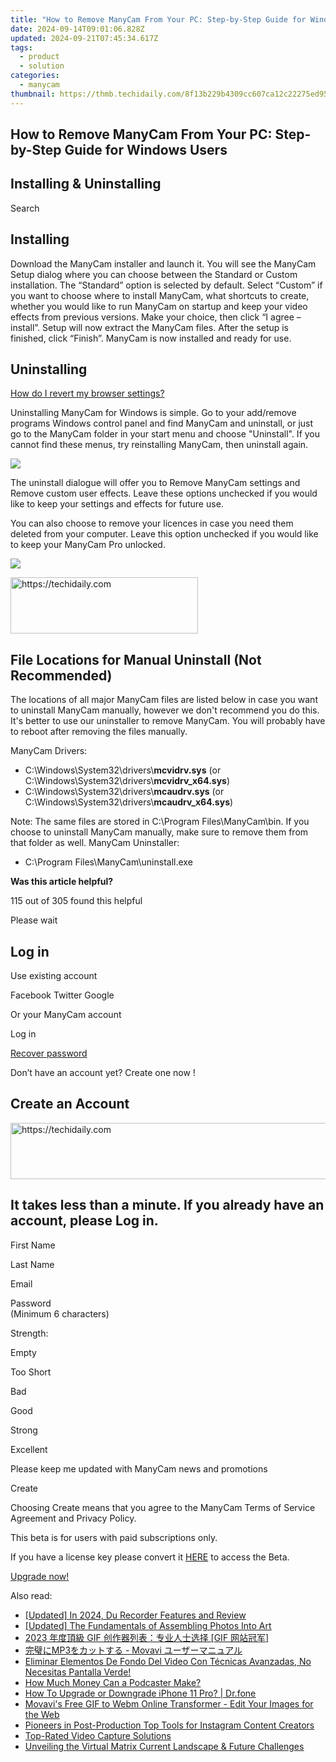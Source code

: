 ```yaml
---
title: "How to Remove ManyCam From Your PC: Step-by-Step Guide for Windows Users"
date: 2024-09-14T09:01:06.828Z
updated: 2024-09-21T07:45:34.617Z
tags:
  - product
  - solution
categories:
  - manycam
thumbnail: https://thmb.techidaily.com/8f13b229b4309cc607ca12c22275ed95f06f33bc5a9a2ad4f10fdb3f8f16d4fd.jpeg
---
```


## How to Remove ManyCam From Your PC: Step-by-Step Guide for Windows Users

## Installing & Uninstalling

Search 

## Installing

Download the ManyCam installer and launch it. You will see the ManyCam Setup dialog where you can choose between the Standard or Custom installation. The “Standard” option is selected by default. Select “Custom” if you want to choose where to install ManyCam, what shortcuts to create, whether you would like to run ManyCam on startup and keep your video effects from previous versions. Make your choice, then click “I agree – install”. Setup will now extract the ManyCam files. After the setup is finished, click “Finish”. ManyCam is now installed and ready for use.

## Uninstalling

[How do I revert my browser settings?](https://tools.techidaily.com/manycam/products/)

Uninstalling ManyCam for Windows is simple. Go to your add/remove programs Windows control panel and find ManyCam and uninstall, or just go to the ManyCam folder in your start menu and choose "Uninstall". If you cannot find these menus, try reinstalling ManyCam, then uninstall again.

![](https://manycam.com/build/images/manual/uninstall/win1.png?v=12bc9fcf9a) 

The uninstall dialogue will offer you to Remove ManyCam settings and Remove custom user effects. Leave these options unchecked if you would like to keep your settings and effects for future use.

You can also choose to remove your licences in case you need them deleted from your computer. Leave this option unchecked if you would like to keep your ManyCam Pro unlocked.

![](https://manycam.com/build/images/manual/uninstall/win2.jpg?v=6b9b14ac73) 

<!-- affiliate ads begin -->
<a href="https://aligracehair.sjv.io/c/5597632/1925544/19272" target="_top" id="1925544">
  <img src="//a.impactradius-go.com/display-ad/19272-1925544" border="0" alt="https://techidaily.com" width="300" height="90"/>
</a>
<img height="0" width="0" src="https://aligracehair.sjv.io/i/5597632/1925544/19272" style="position:absolute;visibility:hidden;" border="0" />
<!-- affiliate ads end -->

## File Locations for Manual Uninstall (Not Recommended)

The locations of all major ManyCam files are listed below in case you want to uninstall ManyCam manually, however we don't recommend you do this. It's better to use our uninstaller to remove ManyCam. You will probably have to reboot after removing the files manually.

ManyCam Drivers:

* C:\\Windows\\System32\\drivers\\**mcvidrv.sys** (or C:\\Windows\\System32\\drivers\\**mcvidrv\_x64.sys**)
* C:\\Windows\\System32\\drivers\\**mcaudrv.sys** (or C:\\Windows\\System32\\drivers\\**mcaudrv\_x64.sys**)

Note: The same files are stored in C:\\Program Files\\ManyCam\\bin. If you choose to uninstall ManyCam manually, make sure to remove them from that folder as well. ManyCam Uninstaller:

* C:\\Program Files\\ManyCam\\uninstall.exe

**Was this article helpful?** 

115 out of 305 found this helpful 

  
Please wait 

## Log in

Use existing account

Facebook Twitter Google 

Or your ManyCam account

Log in 

[Recover password](https://tools.techidaily.com/manycam/products/) 

 Don’t have an account yet? Create one now ! 

## Create an Account

<!-- affiliate ads begin -->
<a href="https://appsumo.8odi.net/c/5597632/2123732/7443" target="_top" id="2123732">
  <img src="//a.impactradius-go.com/display-ad/7443-2123732" border="0" alt="https://techidaily.com" width="600" height="90"/>
</a>
<img height="0" width="0" src="https://appsumo.8odi.net/i/5597632/2123732/7443" style="position:absolute;visibility:hidden;" border="0" />
<!-- affiliate ads end -->

## It takes less than a minute. If you already have an account, please Log in.

First Name 

Last Name 

Email 

Password  
(Minimum 6 characters) 

Strength: 

Empty

Too Short

Bad

Good

Strong

Excellent

Please keep me updated with ManyCam news and promotions 

Create 

Choosing Create means that you agree to the ManyCam Terms of Service Agreement and Privacy Policy.

This beta is for users with paid subscriptions only.

If you have a license key please convert it [HERE](https://tools.techidaily.com/manycam/products/) to access the Beta.

[Upgrade now!](https://tools.techidaily.com/manycam/products/)

<ins class="adsbygoogle"
     style="display:block"
     data-ad-format="autorelaxed"
     data-ad-client="ca-pub-7571918770474297"
     data-ad-slot="1223367746"></ins>

<ins class="adsbygoogle"
     style="display:block"
     data-ad-client="ca-pub-7571918770474297"
     data-ad-slot="8358498916"
     data-ad-format="auto"
     data-full-width-responsive="true"></ins>

<span class="atpl-alsoreadstyle">Also read:</span>
<div><ul>
<li><a href="https://visual-screen-recording.techidaily.com/updated-in-2024-du-recorder-features-and-review/"><u>[Updated] In 2024, Du Recorder Features and Review</u></a></li>
<li><a href="https://some-approaches.techidaily.com/updated-the-fundamentals-of-assembling-photos-into-art/"><u>[Updated] The Fundamentals of Assembling Photos Into Art</u></a></li>
<li><a href="https://discover-hacks.techidaily.com/2023-gif-gif/"><u>2023 年度頂級 GIF 创作器列表：专业人士选择 [GIF 网站冠军]</u></a></li>
<li><a href="https://discover-hacks.techidaily.com/1726219763765-mp3-movavi/"><u>完璧にMP3をカットする - Movavi ユーザーマニュアル</u></a></li>
<li><a href="https://discover-hacks.techidaily.com/eliminar-elementos-de-fondo-del-video-con-tecnicas-avanzadas-no-necesitas-pantalla-verde/"><u>Eliminar Elementos De Fondo Del Video Con Técnicas Avanzadas, No Necesitas Pantalla Verde!</u></a></li>
<li><a href="https://extra-resources.techidaily.com/how-much-money-can-a-podcaster-make/"><u>How Much Money Can a Podcaster Make?</u></a></li>
<li><a href="https://review-topics.techidaily.com/how-to-upgrade-or-downgrade-iphone-11-pro-drfone-by-drfone-ios-system-repair-ios-system-repair/"><u>How To Upgrade or Downgrade iPhone 11 Pro? | Dr.fone</u></a></li>
<li><a href="https://discover-hacks.techidaily.com/movavis-free-gif-to-webm-online-transformer-edit-your-images-for-the-web/"><u>Movavi's Free GIF to Webm Online Transformer - Edit Your Images for the Web</u></a></li>
<li><a href="https://instagram-videos.techidaily.com/pioneers-in-post-production-top-tools-for-instagram-content-creators/"><u>Pioneers in Post-Production Top Tools for Instagram Content Creators</u></a></li>
<li><a href="https://buynow-tips.techidaily.com/top-rated-video-capture-solutions/"><u>Top-Rated Video Capture Solutions</u></a></li>
<li><a href="https://extra-information.techidaily.com/unveiling-the-virtual-matrix-current-landscape-and-future-challenges/"><u>Unveiling the Virtual Matrix Current Landscape & Future Challenges</u></a></li>
</ul></div>

